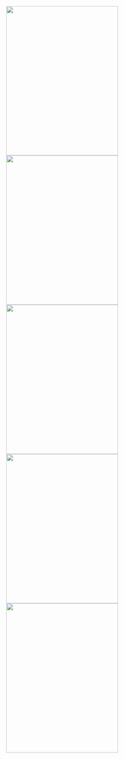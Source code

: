 <img src="https://github.com/PrinceGarg23/Guess-My-Number-Game/assets/43511492/e1137322-581b-4e55-8196-5e468d832365" height="400" width="300" />
<img src="https://github.com/PrinceGarg23/Guess-My-Number-Game/assets/43511492/a78e4f84-88f6-42db-ba4c-46ffb24ede78" height="400" width="300" />
<img src="https://github.com/PrinceGarg23/Guess-My-Number-Game/assets/43511492/63b25e88-cdcc-4000-935e-8c345dd84173" height="400" width="300" />
<img src="https://github.com/PrinceGarg23/Guess-My-Number-Game/assets/43511492/02cc4f74-1ece-417f-970a-cff8bac6d074" height="400" width="300" />
<img src="https://github.com/PrinceGarg23/Guess-My-Number-Game/assets/43511492/168bfd84-d696-4101-84c9-6a3862c0b6df" height="400" width="300" />
